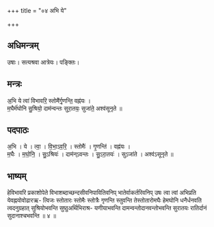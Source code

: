+++
title = "०४ अभि ये"

+++
## अधिमन्त्रम्
उषाः। सत्यश्रवा आत्रेयः। पङ्क्तिः।

## मन्त्रः
अ॒भि ये त्वा॑ विभावरि॒ स्तोमै॑र्गृ॒णन्ति॒ वह्न॑यः ।  
म॒घैर्म॑घोनि सु॒श्रियो॒ दाम॑न्वन्तः सुरा॒तयः॒ सुजा॑ते॒ अश्व॑सूनृते ॥

## पदपाठः
अ॒भि । ये । त्वा॒ । वि॒भा॒ऽव॒रि॒ । स्तोमैः॑ । गृ॒णन्ति॑ । वह्न॑यः ।  
म॒घैः । म॒घो॒नि॒ । सु॒ऽश्रियः॑ । दाम॑न्ऽवन्तः । सु॒ऽरा॒तयः॑ । सुऽजा॑ते । अश्व॑ऽसूनृते ॥

## भाष्यम्
हेविभावरि प्रकाशोपेते विभाशब्दाच्छन्दसीवनिपावितिवनिप् भातेर्वाकर्तरिवनिप् उषः त्वा त्वां अभिप्रति येवह्नयोवोढारऋ- त्विजः स्तोतारः स्तोमैः स्तोत्रैः गृणन्ति स्तुवन्ति तेस्तोतारोमघैः हेमघोनि धनैर्धनवति त्वदनुग्रहात् सुश्रियोभवन्ति सुष्ठुअर्थिभिराश्र- यणीयाभवन्ति दामन्वन्तोदानवन्तोभवन्ति सुरातयः रातिर्दानं सुदानाश्चभवन्ति ॥ ४ ॥